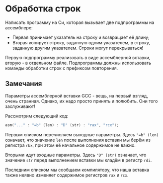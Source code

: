 # Обработка строк

Написать программу на Си, которая вызывает две подпрограммы на ассемблере:

* Первая принимает указатель на строку и возвращает её длину;
* Вторая копирует строку, заданную одним указателем, в строку, заданную
другим указателем. Строки могут перекрываться!

Первую подпрограмму реализовать в виде ассемблерной вставки, вторую - в
отдельном файле. Подпрограммы должны использовать команды обработки строк с
префиксом повторения.

## Замечания

Параметры ассемблерной вставки GCC - вещь, на первый взгляд, очень странная.
Однако, их надо просто принять и полюбить. Они того заслуживают!

Рассмотрим следующий код:

```c
asm("..." : "=b" (len) : "D" (str) : "rax", "rcx");
```

Первым списком перечисляем выходные параметры. Здесь `"=b" (len)` означает,
что значение `len` после выполнения вставки мы берём из регистра `rbx`, при
этом её начальное содержимое не важно.

Вторыми идут входные параметры. Здесь `"D" (str)` означает, что значение
`str` перед выполнением вставки мы кладём в регистр `rdi`.

Последним списком мы сообщаем компилятору, что наша вставка также неявно
изменяет содержимое регистров `rax` и `rcx`.
